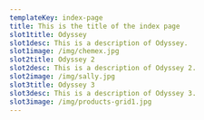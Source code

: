 ```yaml
---
templateKey: index-page
title: This is the title of the index page
slot1title: Odyssey
slot1desc: This is a description of Odyssey.
slot1image: /img/chemex.jpg
slot2title: Odyssey 2
slot2desc: This is a description of Odyssey 2.
slot2image: /img/sally.jpg
slot3title: Odyssey 3
slot3desc: This is a description of Odyssey 3.
slot3image: /img/products-grid1.jpg
---
```


